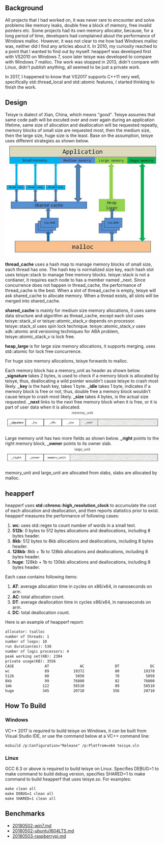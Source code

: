 ## Background
All projects that I had worked on, it was never rare to encounter and solve problems like memory leaks, double free a block of memory, free invalid pointers etc. Some projects had its own memory allocator, because, for a long period of time, developers had complained about the performance of Windows malloc. However, it was not clear to me how bad Windows malloc was, neither did I find any articles about it. In 2010, my curiosity reached to a point that I wanted to find out by myself. heapperf was developed first with VS2010 on Windows 7, soon later teisye was developed to compare with Windows 7 malloc. The work was stopped in 2013, didn't compare with Linux, didn't publish anything, all seemed to be just a private work.

In 2017, I happened to know that VS2017 supports C++11 very well, specifically std::thread_local and std::atomic features, I started thinking to finish the work. 

## Design
Teisye is dialect of Xian, China, which means "good". Teisye assumes that same code path will be excuted over and over again during an application lifetime,  same size of allocation and deallocation will be requested repeatly, memory blocks of small size are requested most, then the medium size, then the large size, huge size is the least. Base on the assumption, teisye uses different strategies as shown below.
![](./img/teisye_design.jpg)

<b>thread\_cache</b> uses a hash map to manage memory blocks of small size, each thread has one. The hash key is normalized size key, each hash slot uses teisye::stack to manage free memory blocks. teisye::stack is not a contianer, it requires each node to has a member named _next. Since concurrence does not happen in thread_cache, the performance of thread_cache is the best. When a slot of thread_cache is empty, teisye will ask shared_cache to allocate memory. When a thread exists, all slots will be merged into shared_cache.

<b>shared\_cache</b> is mainly for medium size memory allocations, it uses same data structure and algorithm as thread\_cache, except each slot uses teisye::stack\_sl or teisye::atomic\_stack\_v depends on processor. teisye::stack\_sl uses spin lock technique. teisye::atomic\_stack\_v uses sdk::atomic and versioning techniques for ABA problem, teisye::atomic\_stack\_v is lock free.

<b>heap\_large</b> is for large size memory allocations, it supports merging, uses std::atomic for lock free concurrence.

For huge size memory allocations, teisye forwards to malloc.

Each memory block has a memory\_unit as header as shown below. <b>\_signature</b> takes 2 bytes, is used to check if a memory block is allocated by teisye, thus, deallocating a wild pointer wouldn't cause teisye to crash most likely. <b>\_key</b> is the hash key, takes 1 byte. <b>\_idle</b> takes 1 byte, indicates if a memory block is free or not, thus, double free a memory block wouldn't cause teisye to crash most likely. <b>\_size</b> takes 4 bytes, is the actual size requested. <b>\_next</b> links to the next free memory block when it is free, or it is part of user data when it is allocated.
![](./img/memory_unit.jpg)

Large memory unit has two more fields as shown below. <b>\_right</b> points to the right memory block, <b>\_owner</b> points to its owner slab.
![](./img/large_unit.jpg)

memory\_unit and large\_unit are allocated from slabs, slabs are allocated by malloc.

## heapperf
heapperf uses <b>std::chrono::high\_resolution\_clock</b> to accumulate the cost of each allocation and deallocation, and then reports statistics prior to exist. heapperf measures the performance of following cases:     
1. <b>wc</b>: uses std::regex to count number of words in a small text.  
2. <b>512b</b>: 0 bytes to 512 bytes allocations and deallocations, including 8 bytes header.  
3. <b>8kb</b>: 512 bytes to 8kb allocations and deallocations, including 8 bytes header.  
4. <b>128kb</b>: 8kb + 1b to 128kb allocations and deallocations, including 8 bytes header.  
5. <b>huge</b>: 128kb + 1b to 130kb allocations and deallocations, including 8 bytes header.

Each case contains following items:  
1. <b>AT</b>: average allocation time in cycles on x86/x64, in nanoseconds on arm.  
2. <b>AC</b>: total allocation count.   
3. <b>DT</b>: average deallocation time in cycles x86/x64, in nanoseconds on arm.    
4. <b>DC</b>: total deallocation count.

Here is an example of heapperf report:  

	allocator: tsalloc
	number of threads: 1
	number of loops: 10
	run duration(ms): 530
	number of logic processors: 4
	peak working set(KB): 2304
	private usage(KB): 3556
	CASE              AT              AC              DT              DC
	wc                89           19372              80           19370
	512b              88            5050              78            5050
	8kb               99           76800              82           76800
	1mb              122           58510              89           58510
	huge             345           20710             356           20710
	

## How To Build 
### Windows
VC++ 2017 is required to build teisye on Windows, it can be built from Visual Studio IDE, or use the command below at a VC++ command line:

    msbuild /p:Configuration="Release" /p:Platfrom=x64 teisye.sln

### Linux
GCC 6.3 or above is required to build teisye on Linux. Specifies DEBUG=1 to make command to build debug version, specifies SHARED=1 to make command to build heapperf that uses teisye.so. For examples:

    make clean all
    make DEBUG=1 clean all
    make SHARED=1 clean all

## Benchmarks
- [20180502-win7.md](benchmarks/20180502-win7.md)  
- [20180502-ubuntu1604LTS.md](benchmarks/20180502-ubuntu1604LTS.md)  
- [20180503-raspberrypi.md](benchmarks/20180503-raspberrypi.md)  
